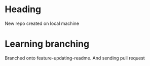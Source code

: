 # Heading

New repo created on local machine

# Learning branching

Branched onto feature-updating-readme. And sending pull request